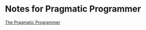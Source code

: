 # Notes for Pragmatic Programmer

[The Pragmatic Programmer](https://pragprog.com/titles/tpp20/the-pragmatic-programmer-20th-anniversary-edition/)
